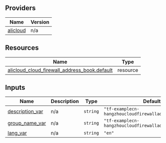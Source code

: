 <!-- BEGIN_TF_DOCS -->
## Providers

| Name | Version |
|------|---------|
| <a name="provider_alicloud"></a> [alicloud](#provider\_alicloud) | n/a |

## Resources

| Name | Type |
|------|------|
| [alicloud_cloud_firewall_address_book.default](https://registry.terraform.io/providers/hashicorp/alicloud/latest/docs/resources/cloud_firewall_address_book) | resource |

## Inputs

| Name | Description | Type | Default | Required |
|------|-------------|------|---------|:--------:|
| <a name="input_description_var"></a> [description\_var](#input\_description\_var) | n/a | `string` | `"tf-examplecn-hangzhoucloudfirewalladdressbook45336"` | no |
| <a name="input_group_name_var"></a> [group\_name\_var](#input\_group\_name\_var) | n/a | `string` | `"tf-examplecn-hangzhoucloudfirewalladdressbook45336"` | no |
| <a name="input_lang_var"></a> [lang\_var](#input\_lang\_var) | n/a | `string` | `"en"` | no |
<!-- END_TF_DOCS -->    